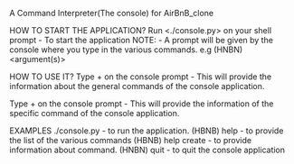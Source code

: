 A Command Interpreter(The console) for AirBnB_clone

HOW TO START THE APPLICATION?
Run <./console.py> on your shell prompt - To start the application
NOTE: - A prompt will be given by the console where you type in the various commands.
e.g (HNBN) <command> <argument(s)>

HOW TO USE IT?
Type <help> + <Enter> on the console prompt - This will provide the information about
the general commands of the console application.

Type <help> <command> + <Enter> on the console prompt - This will provide the information
of the specific command of the console application.

EXAMPLES
./console.py - to run the application.
(HBNB) help - to provide the list of the various commands
(HBNB) help create - to provide information about <create> command.
(HNBN) quit - to quit the console application 

